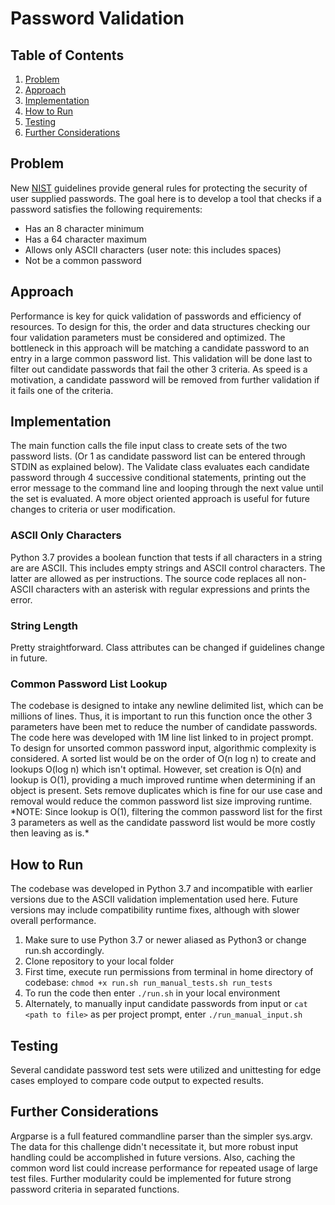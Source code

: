 # Password Validation

## Table of Contents
1. [Problem](#problem)
1. [Approach](#approach)
1. [Implementation](#implementation)
1. [How to Run](#how-to-run)
1. [Testing](#testing)
1. [Further Considerations](#further-considerations)

## Problem
New [NIST](https://www.nist.gov/)  guidelines provide general rules for protecting the security of user supplied passwords. The goal here is to develop a tool that checks if a password satisfies the following requirements: 
* Has an 8 character minimum
* Has a 64 character maximum
* Allows only ASCII characters (user note: this includes spaces)
* Not be a common password 

## Approach

Performance is key for quick validation of passwords and efficiency of resources. To design for this, the order and data structures checking our four validation parameters must be considered and optimized. The bottleneck in this approach will be matching a candidate password to an entry in a large common password list. This validation will be done last to filter out candidate passwords that fail the other 3 criteria. As speed is a motivation, a candidate password will be removed from further validation if it fails one of the criteria. 

## Implementation

The main function calls the file input class to create sets of the two password lists. (Or 1 as candidate password list can be entered through STDIN as explained below). The Validate class evaluates each candidate password through 4 successive conditional statements, printing out the error message to the command line and looping through the next value until the set is evaluated. A more object oriented approach is useful for future changes to criteria or user modification. 

### ASCII Only Characters
Python 3.7 provides a boolean function that tests if all characters in a string are are ASCII. This includes empty strings and ASCII control characters. The latter are allowed as per instructions. The source code replaces all non-ASCII characters with an asterisk with regular expressions and prints the error. 

### String Length
Pretty straightforward. Class attributes can be changed if guidelines change in future. 

### Common Password List Lookup
The codebase is designed to intake any newline delimited list, which can be millions of lines. Thus, it is important to run this function once the other 3 parameters have been met to reduce the number of candidate passwords. The code here was developed with 1M line list linked to in project prompt. To design for unsorted common password input, algorithmic complexity is considered. A sorted list would be on the order of O(n log n) to create and lookups O(log n) which isn't optimal. However, set creation is O(n) and lookup is O(1), providing a much improved runtime when determining if an object is present. Sets remove duplicates which is fine for our use case and removal would reduce the common password list size improving runtime. 
\*NOTE: Since lookup is O(1), filtering the common password list for the first 3 parameters as well as the candidate password list would be more costly then leaving as is.\*

## How to Run 

The codebase was developed in Python 3.7 and incompatible with earlier versions due to the ASCII validation implementation used here. Future versions may include compatibility runtime fixes, although with slower overall performance. 
1. Make sure to use Python 3.7 or newer aliased as Python3 or change run.sh accordingly. 
2. Clone repository to your local folder
3. First time, execute run permissions from terminal in home directory of codebase: ```chmod +x run.sh run_manual_tests.sh run_tests```
4. To run the code then enter ```./run.sh``` in your local environment 
5. Alternately, to manually input candidate passwords from input or ```cat <path to file>``` as per project prompt, enter ```./run_manual_input.sh``` 

## Testing

Several candidate password test sets were utilized and unittesting for edge cases employed to compare code output to expected results. 

## Further Considerations
Argparse is a full featured commandline parser than the simpler sys.argv. The data for this challenge didn't necessitate it, but more robust input handling could be accomplished in future versions. Also, caching the common word list could increase performance for repeated usage of large test files. Further modularity could be implemented for future strong password criteria in separated functions. 